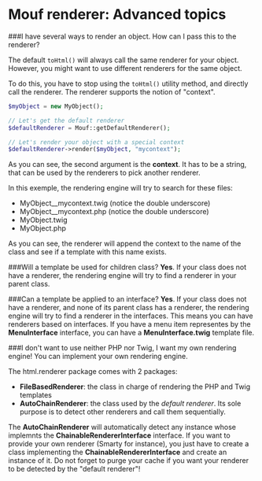 Mouf renderer: Advanced topics
==============================

###I have several ways to render an object. How can I pass this to the renderer?

The default <code>toHtml()</code> will always call the same renderer for your object.
However, you might want to use different renderers for the same object.

To do this, you have to stop using the <code>toHtml()</code> utility method, and directly
call the renderer.
The renderer supports the notion of "context".

```php
$myObject = new MyObject();

// Let's get the default renderer
$defaultRenderer = Mouf::getDefaultRenderer();

// Let's render your object with a special context
$defaultRenderer->render($myObject, "mycontext");
```

As you can see, the second argument is the **context**. It has to be a string, that can be used by
the renderers to pick another renderer.

In this exemple, the rendering engine will try to search for these files:

- MyObject__mycontext.twig (notice the double underscore)
- MyObject__mycontext.php (notice the double underscore)
- MyObject.twig
- MyObject.php

As you can see, the renderer will append the context to the name of the class and see if a template
with this name exists.

###Will a template be used for children class?
**Yes**. If your class does not have a renderer, the rendering engine will try to find a renderer in your
parent class. 

###Can a template be applied to an interface?
**Yes**. If your class does not have a renderer, and none of its parent class has a renderer, the rendering 
engine will try to find a renderer in the interfaces. This means you can have renderers based
on interfaces. If you have a menu item representes by the **MenuInterface** interface, you can
have a **MenuInterface.twig** template file.

###I don't want to use neither PHP nor Twig, I want my own rendering engine!
You can implement your own rendering engine.

The html.renderer package comes with 2 packages:

- **FileBasedRenderer**: the class in charge of rendering the PHP and Twig templates
- **AutoChainRenderer**: the class used by the *default renderer*. Its sole purpose is to
  detect other renderers and call them sequentially.

The **AutoChainRenderer** will automatically detect any instance whose implemnts the **ChainableRendererInterface**
interface. If you want to provide your own renderer (Smarty for instance), you just have to
create a class implementing the **ChainableRendererInterface** and create an instance of it.
Do not forget to purge your cache if you want your renderer to be detected by the "default renderer"!